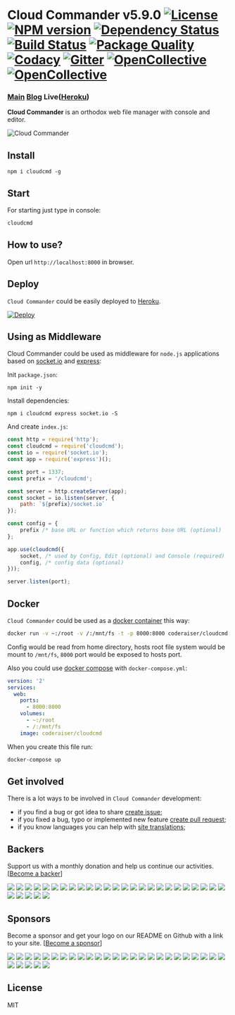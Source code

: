 # Cloud Commander v5.9.0 [![License][LicenseIMGURL]][LicenseURL] [![NPM version][NPMIMGURL]][NPMURL] [![Dependency Status][DependencyStatusIMGURL]][DependencyStatusURL] [![Build Status][BuildStatusIMGURL]][BuildStatusURL] [![Package Quality][PackageQualityIMGURL]][PackageQualityURL] [![Codacy][CodacyIMG]][CodacyURL] [![Gitter][GitterIMGURL]][GitterURL] [![OpenCollective](https://opencollective.com/cloudcmd/backers/badge.svg)](#backers) [![OpenCollective](https://opencollective.com/cloudcmd/sponsors/badge.svg)](#sponsors)

### [Main][MainURL] [Blog][BlogURL] Live([Heroku][HerokuURL])

[NPM_INFO_IMG]:             https://nodei.co/npm/cloudcmd.png
[MainURL]:                  http://cloudcmd.io "Main"
[BlogURL]:                  http://blog.cloudcmd.io "Blog"
[HerokuURL]:                http://cloudcmd.herokuapp.com/ "Heroku"
[NPMURL]:                   https://npmjs.org/package/cloudcmd "npm"
[NPMIMGURL]:                https://img.shields.io/npm/v/cloudcmd.svg?style=flat
[LicenseURL]:               https://tldrlegal.com/license/mit-license "MIT License"
[LicenseIMGURL]:            https://img.shields.io/badge/license-MIT-317BF9.svg?style=flat
[DependencyStatusURL]:      https://gemnasium.com/coderaiser/cloudcmd "Dependency Status"
[DependencyStatusIMGURL]:   https://img.shields.io/gemnasium/coderaiser/cloudcmd.svg?style=flat
[BuildStatusURL]:           https://travis-ci.org/coderaiser/cloudcmd  "Build Status"
[BuildStatusIMGURL]:        https://img.shields.io/travis/coderaiser/cloudcmd.svg?style=flat

[PackageQualityURL]:        http://packagequality.com/#?package=cloudcmd "Package Quality"
[PackageQualityIMGURL]:     http://packagequality.com/shield/cloudcmd.svg

[CodacyURL]:                https://www.codacy.com/app/coderaiser/cloudcmd
[CodacyIMG]:                https://api.codacy.com/project/badge/Grade/ddda78be780549ce8754f8d47a8c0e36

[GitterURL]:                https://gitter.im/cloudcmd
[GitterIMGURL]:             https://img.shields.io/gitter/room/coderaiser/cloudcmd.js.svg

[DeployURL]:                https://heroku.com/deploy?template=https://github.com/coderaiser/cloudcmd "Deploy"
[DeployIMG]:                https://www.herokucdn.com/deploy/button.png

**Cloud Commander** is an orthodox web file manager with console and editor.

![Cloud Commander](http://cloudcmd.io/img/logo/cloudcmd.png "Cloud Commander")

## Install

```
npm i cloudcmd -g
```
## Start

For starting just type in console:

```sh
cloudcmd
```

## How to use?

Open url `http://localhost:8000` in browser.

## Deploy
`Cloud Commander` could be easily deployed to [Heroku][DeployURL].

[![Deploy][DeployIMG]][DeployURL]

## Using as Middleware

Cloud Commander could be used as middleware for `node.js` applications based on [socket.io](http://socket.io "Socket.IO") and [express](http://expressjs.com "Express"):

Init `package.json`:

```
npm init -y
```

Install dependencies:

```
npm i cloudcmd express socket.io -S
```

And create `index.js`:

```js
const http = require('http');
const cloudcmd = require('cloudcmd');
const io = require('socket.io');
const app = require('express')();

const port = 1337;
const prefix = '/cloudcmd';

const server = http.createServer(app);
const socket = io.listen(server, {
    path: `${prefix}/socket.io`
});

const config = {
    prefix /* base URL or function which returns base URL (optional)   */
};

app.use(cloudcmd({
    socket, /* used by Config, Edit (optional) and Console (required)   */
    config, /* config data (optional)                                   */
}));

server.listen(port);
```

Docker
---------------
`Cloud Commander` could be used as a [docker container](https://hub.docker.com/r/coderaiser/cloudcmd/ "Docker container") this way:

```sh
docker run -v ~:/root -v /:/mnt/fs -t -p 8000:8000 coderaiser/cloudcmd
```

Config would be read from home directory, hosts root file system would be mount to `/mnt/fs`,
`8000` port would be exposed to hosts port.

Also you could use [docker compose](https://docs.docker.com/compose/ "Docker Compose") with `docker-compose.yml`:

```yml
version: '2'
services:
  web:
    ports:
      - 8000:8000
    volumes:
      - ~:/root
      - /:/mnt/fs
    image: coderaiser/cloudcmd
```

When you create this file run:

```sh
docker-compose up
```

Get involved
---------------

There is a lot ways to be involved in `Cloud Commander` development:

- if you find a bug or got idea to share [create issue](https://github.com/coderaiser/cloudcmd/issues/new "Create issue");
- if you fixed a bug, typo or implemented new feature [create pull request](https://github.com/coderaiser/cloudcmd/compare "Create pull request");
- if you know languages you can help with [site translations](https://github.com/coderaiser/cloudcmd/wiki "Cloud Commander community wiki");



## Backers
Support us with a monthly donation and help us continue our activities. [[Become a backer](https://opencollective.com/cloudcmd#backer)]

<a href="https://opencollective.com/cloudcmd/backer/0/website" target="_blank"><img src="https://opencollective.com/cloudcmd/backer/0/avatar.svg"></a>
<a href="https://opencollective.com/cloudcmd/backer/1/website" target="_blank"><img src="https://opencollective.com/cloudcmd/backer/1/avatar.svg"></a>
<a href="https://opencollective.com/cloudcmd/backer/2/website" target="_blank"><img src="https://opencollective.com/cloudcmd/backer/2/avatar.svg"></a>
<a href="https://opencollective.com/cloudcmd/backer/3/website" target="_blank"><img src="https://opencollective.com/cloudcmd/backer/3/avatar.svg"></a>
<a href="https://opencollective.com/cloudcmd/backer/4/website" target="_blank"><img src="https://opencollective.com/cloudcmd/backer/4/avatar.svg"></a>
<a href="https://opencollective.com/cloudcmd/backer/5/website" target="_blank"><img src="https://opencollective.com/cloudcmd/backer/5/avatar.svg"></a>
<a href="https://opencollective.com/cloudcmd/backer/6/website" target="_blank"><img src="https://opencollective.com/cloudcmd/backer/6/avatar.svg"></a>
<a href="https://opencollective.com/cloudcmd/backer/7/website" target="_blank"><img src="https://opencollective.com/cloudcmd/backer/7/avatar.svg"></a>
<a href="https://opencollective.com/cloudcmd/backer/8/website" target="_blank"><img src="https://opencollective.com/cloudcmd/backer/8/avatar.svg"></a>
<a href="https://opencollective.com/cloudcmd/backer/9/website" target="_blank"><img src="https://opencollective.com/cloudcmd/backer/9/avatar.svg"></a>
<a href="https://opencollective.com/cloudcmd/backer/10/website" target="_blank"><img src="https://opencollective.com/cloudcmd/backer/10/avatar.svg"></a>
<a href="https://opencollective.com/cloudcmd/backer/11/website" target="_blank"><img src="https://opencollective.com/cloudcmd/backer/11/avatar.svg"></a>
<a href="https://opencollective.com/cloudcmd/backer/12/website" target="_blank"><img src="https://opencollective.com/cloudcmd/backer/12/avatar.svg"></a>
<a href="https://opencollective.com/cloudcmd/backer/13/website" target="_blank"><img src="https://opencollective.com/cloudcmd/backer/13/avatar.svg"></a>
<a href="https://opencollective.com/cloudcmd/backer/14/website" target="_blank"><img src="https://opencollective.com/cloudcmd/backer/14/avatar.svg"></a>
<a href="https://opencollective.com/cloudcmd/backer/15/website" target="_blank"><img src="https://opencollective.com/cloudcmd/backer/15/avatar.svg"></a>
<a href="https://opencollective.com/cloudcmd/backer/16/website" target="_blank"><img src="https://opencollective.com/cloudcmd/backer/16/avatar.svg"></a>
<a href="https://opencollective.com/cloudcmd/backer/17/website" target="_blank"><img src="https://opencollective.com/cloudcmd/backer/17/avatar.svg"></a>
<a href="https://opencollective.com/cloudcmd/backer/18/website" target="_blank"><img src="https://opencollective.com/cloudcmd/backer/18/avatar.svg"></a>
<a href="https://opencollective.com/cloudcmd/backer/19/website" target="_blank"><img src="https://opencollective.com/cloudcmd/backer/19/avatar.svg"></a>
<a href="https://opencollective.com/cloudcmd/backer/20/website" target="_blank"><img src="https://opencollective.com/cloudcmd/backer/20/avatar.svg"></a>
<a href="https://opencollective.com/cloudcmd/backer/21/website" target="_blank"><img src="https://opencollective.com/cloudcmd/backer/21/avatar.svg"></a>
<a href="https://opencollective.com/cloudcmd/backer/22/website" target="_blank"><img src="https://opencollective.com/cloudcmd/backer/22/avatar.svg"></a>
<a href="https://opencollective.com/cloudcmd/backer/23/website" target="_blank"><img src="https://opencollective.com/cloudcmd/backer/23/avatar.svg"></a>
<a href="https://opencollective.com/cloudcmd/backer/24/website" target="_blank"><img src="https://opencollective.com/cloudcmd/backer/24/avatar.svg"></a>
<a href="https://opencollective.com/cloudcmd/backer/25/website" target="_blank"><img src="https://opencollective.com/cloudcmd/backer/25/avatar.svg"></a>
<a href="https://opencollective.com/cloudcmd/backer/26/website" target="_blank"><img src="https://opencollective.com/cloudcmd/backer/26/avatar.svg"></a>
<a href="https://opencollective.com/cloudcmd/backer/27/website" target="_blank"><img src="https://opencollective.com/cloudcmd/backer/27/avatar.svg"></a>
<a href="https://opencollective.com/cloudcmd/backer/28/website" target="_blank"><img src="https://opencollective.com/cloudcmd/backer/28/avatar.svg"></a>
<a href="https://opencollective.com/cloudcmd/backer/29/website" target="_blank"><img src="https://opencollective.com/cloudcmd/backer/29/avatar.svg"></a>


## Sponsors
Become a sponsor and get your logo on our README on Github with a link to your site. [[Become a sponsor](https://opencollective.com/cloudcmd#sponsor)]

<a href="https://opencollective.com/cloudcmd/sponsor/0/website" target="_blank"><img src="https://opencollective.com/cloudcmd/sponsor/0/avatar.svg"></a>
<a href="https://opencollective.com/cloudcmd/sponsor/1/website" target="_blank"><img src="https://opencollective.com/cloudcmd/sponsor/1/avatar.svg"></a>
<a href="https://opencollective.com/cloudcmd/sponsor/2/website" target="_blank"><img src="https://opencollective.com/cloudcmd/sponsor/2/avatar.svg"></a>
<a href="https://opencollective.com/cloudcmd/sponsor/3/website" target="_blank"><img src="https://opencollective.com/cloudcmd/sponsor/3/avatar.svg"></a>
<a href="https://opencollective.com/cloudcmd/sponsor/4/website" target="_blank"><img src="https://opencollective.com/cloudcmd/sponsor/4/avatar.svg"></a>
<a href="https://opencollective.com/cloudcmd/sponsor/5/website" target="_blank"><img src="https://opencollective.com/cloudcmd/sponsor/5/avatar.svg"></a>
<a href="https://opencollective.com/cloudcmd/sponsor/6/website" target="_blank"><img src="https://opencollective.com/cloudcmd/sponsor/6/avatar.svg"></a>
<a href="https://opencollective.com/cloudcmd/sponsor/7/website" target="_blank"><img src="https://opencollective.com/cloudcmd/sponsor/7/avatar.svg"></a>
<a href="https://opencollective.com/cloudcmd/sponsor/8/website" target="_blank"><img src="https://opencollective.com/cloudcmd/sponsor/8/avatar.svg"></a>
<a href="https://opencollective.com/cloudcmd/sponsor/9/website" target="_blank"><img src="https://opencollective.com/cloudcmd/sponsor/9/avatar.svg"></a>
<a href="https://opencollective.com/cloudcmd/sponsor/10/website" target="_blank"><img src="https://opencollective.com/cloudcmd/sponsor/10/avatar.svg"></a>
<a href="https://opencollective.com/cloudcmd/sponsor/11/website" target="_blank"><img src="https://opencollective.com/cloudcmd/sponsor/11/avatar.svg"></a>
<a href="https://opencollective.com/cloudcmd/sponsor/12/website" target="_blank"><img src="https://opencollective.com/cloudcmd/sponsor/12/avatar.svg"></a>
<a href="https://opencollective.com/cloudcmd/sponsor/13/website" target="_blank"><img src="https://opencollective.com/cloudcmd/sponsor/13/avatar.svg"></a>
<a href="https://opencollective.com/cloudcmd/sponsor/14/website" target="_blank"><img src="https://opencollective.com/cloudcmd/sponsor/14/avatar.svg"></a>
<a href="https://opencollective.com/cloudcmd/sponsor/15/website" target="_blank"><img src="https://opencollective.com/cloudcmd/sponsor/15/avatar.svg"></a>
<a href="https://opencollective.com/cloudcmd/sponsor/16/website" target="_blank"><img src="https://opencollective.com/cloudcmd/sponsor/16/avatar.svg"></a>
<a href="https://opencollective.com/cloudcmd/sponsor/17/website" target="_blank"><img src="https://opencollective.com/cloudcmd/sponsor/17/avatar.svg"></a>
<a href="https://opencollective.com/cloudcmd/sponsor/18/website" target="_blank"><img src="https://opencollective.com/cloudcmd/sponsor/18/avatar.svg"></a>
<a href="https://opencollective.com/cloudcmd/sponsor/19/website" target="_blank"><img src="https://opencollective.com/cloudcmd/sponsor/19/avatar.svg"></a>
<a href="https://opencollective.com/cloudcmd/sponsor/20/website" target="_blank"><img src="https://opencollective.com/cloudcmd/sponsor/20/avatar.svg"></a>
<a href="https://opencollective.com/cloudcmd/sponsor/21/website" target="_blank"><img src="https://opencollective.com/cloudcmd/sponsor/21/avatar.svg"></a>
<a href="https://opencollective.com/cloudcmd/sponsor/22/website" target="_blank"><img src="https://opencollective.com/cloudcmd/sponsor/22/avatar.svg"></a>
<a href="https://opencollective.com/cloudcmd/sponsor/23/website" target="_blank"><img src="https://opencollective.com/cloudcmd/sponsor/23/avatar.svg"></a>
<a href="https://opencollective.com/cloudcmd/sponsor/24/website" target="_blank"><img src="https://opencollective.com/cloudcmd/sponsor/24/avatar.svg"></a>
<a href="https://opencollective.com/cloudcmd/sponsor/25/website" target="_blank"><img src="https://opencollective.com/cloudcmd/sponsor/25/avatar.svg"></a>
<a href="https://opencollective.com/cloudcmd/sponsor/26/website" target="_blank"><img src="https://opencollective.com/cloudcmd/sponsor/26/avatar.svg"></a>
<a href="https://opencollective.com/cloudcmd/sponsor/27/website" target="_blank"><img src="https://opencollective.com/cloudcmd/sponsor/27/avatar.svg"></a>
<a href="https://opencollective.com/cloudcmd/sponsor/28/website" target="_blank"><img src="https://opencollective.com/cloudcmd/sponsor/28/avatar.svg"></a>
<a href="https://opencollective.com/cloudcmd/sponsor/29/website" target="_blank"><img src="https://opencollective.com/cloudcmd/sponsor/29/avatar.svg"></a>

## License

MIT

